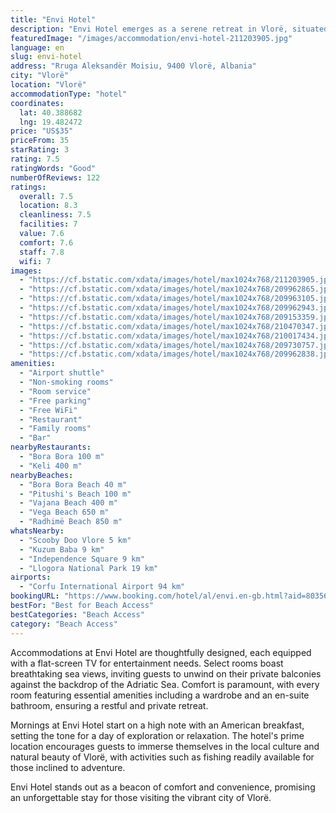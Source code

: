 ```yaml
---
title: "Envi Hotel"
description: "Envi Hotel emerges as a serene retreat in Vlorë, situated a mere 9 km from the historic Kuzum Baba."
featuredImage: "/images/accommodation/envi-hotel-211203905.jpg"
language: en
slug: envi-hotel
address: "Rruga Aleksandër Moisiu, 9400 Vlorë, Albania"
city: "Vlorë"
location: "Vlorë"
accommodationType: "hotel"
coordinates:
  lat: 40.388682
  lng: 19.482472
price: "US$35"
priceFrom: 35
starRating: 3
rating: 7.5
ratingWords: "Good"
numberOfReviews: 122
ratings:
  overall: 7.5
  location: 8.3
  cleanliness: 7.5
  facilities: 7
  value: 7.6
  comfort: 7.6
  staff: 7.8
  wifi: 7
images:
  - "https://cf.bstatic.com/xdata/images/hotel/max1024x768/211203905.jpg?k=dfa978ed70f7a11cb96536eb5d7f8f9b4e4310ff431f2563359937fe7418eb97&o=&hp=1"
  - "https://cf.bstatic.com/xdata/images/hotel/max1024x768/209962865.jpg?k=09a384563effce2d3bacfa1d374a779967cb973c8a5b992b9511a75a04b33064&o=&hp=1"
  - "https://cf.bstatic.com/xdata/images/hotel/max1024x768/209963105.jpg?k=36990e1a2921f3f14274c2369c0b92fadd09a5f079d5e0e794986d3ae5ee5145&o=&hp=1"
  - "https://cf.bstatic.com/xdata/images/hotel/max1024x768/209962943.jpg?k=b00674ebdbd1aff040ac8319420933589836ae801bfaa73d135b00e58507c2ed&o=&hp=1"
  - "https://cf.bstatic.com/xdata/images/hotel/max1024x768/209153359.jpg?k=d860bf892bb9ecb2e20d727dc5a46947fd06581c5764e71fc49fdc9a343c57b6&o=&hp=1"
  - "https://cf.bstatic.com/xdata/images/hotel/max1024x768/210470347.jpg?k=6542d003a430b31503e900614e963591392a04c3a65f5b29d36372fab9fe4960&o=&hp=1"
  - "https://cf.bstatic.com/xdata/images/hotel/max1024x768/210017434.jpg?k=b0f1c2ac0aa024c70316db41afd5114580e73123bb69a2a9c6429fe667a21248&o=&hp=1"
  - "https://cf.bstatic.com/xdata/images/hotel/max1024x768/209730757.jpg?k=fb3302fd766b06025d9753ede30faa0a100648841ea35b2fac0b8e0139f2aa80&o=&hp=1"
  - "https://cf.bstatic.com/xdata/images/hotel/max1024x768/209962838.jpg?k=2d5d17528fe22cc3c59b527443665f8be70529f6e13853a99654ca23f6c5c55b&o=&hp=1"
amenities:
  - "Airport shuttle"
  - "Non-smoking rooms"
  - "Room service"
  - "Free parking"
  - "Free WiFi"
  - "Restaurant"
  - "Family rooms"
  - "Bar"
nearbyRestaurants:
  - "Bora Bora 100 m"
  - "Keli 400 m"
nearbyBeaches:
  - "Bora Bora Beach 40 m"
  - "Pitushi's Beach 100 m"
  - "Vajana Beach 400 m"
  - "Vega Beach 650 m"
  - "Radhimë Beach 850 m"
whatsNearby:
  - "Scooby Doo Vlore 5 km"
  - "Kuzum Baba 9 km"
  - "Independence Square 9 km"
  - "Llogora National Park 19 km"
airports:
  - "Corfu International Airport 94 km"
bookingURL: "https://www.booking.com/hotel/al/envi.en-gb.html?aid=8035640"
bestFor: "Best for Beach Access"
bestCategories: "Beach Access"
category: "Beach Access"
---
```


Accommodations at Envi Hotel are thoughtfully designed, each equipped with a flat-screen TV for entertainment needs. Select rooms boast breathtaking sea views, inviting guests to unwind on their private balconies against the backdrop of the Adriatic Sea. Comfort is paramount, with every room featuring essential amenities including a wardrobe and an en-suite bathroom, ensuring a restful and private retreat.

Mornings at Envi Hotel start on a high note with an American breakfast, setting the tone for a day of exploration or relaxation. The hotel's prime location encourages guests to immerse themselves in the local culture and natural beauty of Vlorë, with activities such as fishing readily available for those inclined to adventure.

Envi Hotel stands out as a beacon of comfort and convenience, promising an unforgettable stay for those visiting the vibrant city of Vlorë.
